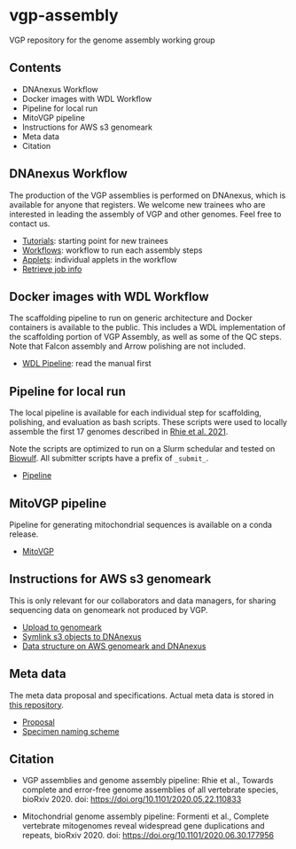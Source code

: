 # vgp-assembly
VGP repository for the genome assembly working group

## Contents
* DNAnexus Workflow
* Docker images with WDL Workflow
* Pipeline for local run
* MitoVGP pipeline
* Instructions for AWS s3 genomeark
* Meta data
* Citation
 
 
## DNAnexus Workflow
 
The production of the VGP assemblies is performed on DNAnexus, which is available for anyone that registers.
We welcome new trainees who are interested in leading the assembly of VGP and other genomes. Feel free to contact us.
* [Tutorials](https://github.com/VGP/vgp-assembly/blob/master/tutorials/DNAnexus_workflow_1.7_tutorial.md): starting point for new trainees
* [Workflows](https://github.com/VGP/vgp-assembly/tree/master/dx_workflows): workflow to run each assembly steps
* [Applets](https://github.com/VGP/vgp-assembly/tree/master/dx_applets): individual applets in the workflow
* [Retrieve job info](https://github.com/VGP/vgp-assembly/tree/master/dx_scripts)
 
 
## Docker images with WDL Workflow
 
The scaffolding pipeline to run on generic architecture and Docker containers is available to the public. This includes a WDL implementation of the scaffolding portion of VGP Assembly, as well as some of the QC steps. Note that Falcon assembly and Arrow polishing are not included.
 
* [WDL Pipeline](https://github.com/VGP/vgp-assembly/blob/master/wdl_pipeline/WDL_Manual.md): read the manual first
 
 
## Pipeline for local run
 
The local pipeline is available for each individual step for scaffolding, polishing, and evaluation as bash scripts. These scripts were used to locally assemble the first 17 genomes described in [Rhie et al. 2021](https://doi.org/10.1038/s41586-021-03451-0).
 
Note the scripts are optimized to run on a Slurm schedular and tested on [Biowulf](https://hpc.nih.gov/). All submitter scripts have a prefix of `_submit_`.
 
* [Pipeline](https://github.com/VGP/vgp-assembly/tree/master/pipeline)
 
## MitoVGP pipeline
 
Pipeline for generating mitochondrial sequences is available on a conda release.
* [MitoVGP](https://github.com/VGP/vgp-assembly/tree/master/mitoVGP)
 
 
## Instructions for AWS s3 genomeark
 
This is only relevant for our collaborators and data managers, for sharing sequencing data on genomeark not produced by VGP.
* [Upload to genomeark](https://github.com/VGP/vgp-assembly/tree/master/aws_upload)
* [Symlink s3 objects to DNAnexus](https://github.com/VGP/vgp-assembly/tree/master/AWS_bucket)
* [Data structure on AWS genomeark and DNAnexus](https://github.com/VGP/vgp-assembly/blob/master/DNAnexus_and_AWS_data_structure.md)
 
 
## Meta data
 
The meta data proposal and specifications. Actual meta data is stored in [this repository](https://github.com/VGP/vgp-metadata).
* [Proposal](https://github.com/VGP/vgp-assembly/tree/master/metadata_proposal)
* [Specimen naming scheme](https://github.com/VGP/vgp-assembly/blob/master/VGP_specimen_naming_scheme.md)
 
 
## Citation
* VGP assemblies and genome assembly pipeline: Rhie et al., Towards complete and error-free genome assemblies of all vertebrate species, bioRxiv 2020. doi: https://doi.org/10.1101/2020.05.22.110833
 
* Mitochondrial genome assembly pipeline: Formenti et al., Complete vertebrate mitogenomes reveal widespread gene duplications and repeats, bioRxiv 2020. doi: https://doi.org/10.1101/2020.06.30.177956
